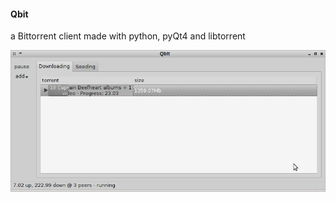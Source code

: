 
#### Qbit

a Bittorrent client made with python, pyQt4 and libtorrent


![Screenshot](qbit_screenshot.png?raw=true)

